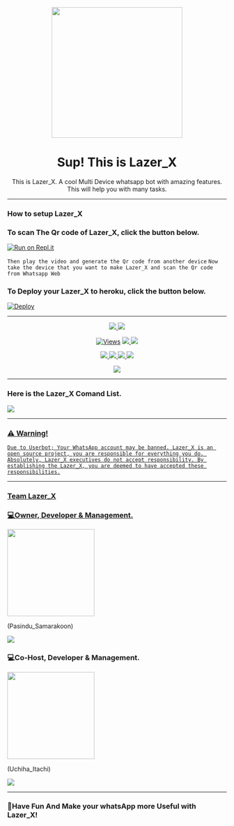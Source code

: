 <div align="center">
  <img src="https://telegra.ph/file/f39250b4f94fd7be7a0b7.png" width="300" height="300">
  <h1>Sup! This is Lazer_X </h1>
</div>

<p align="center">
    This is Lazer_X. A cool Multi Device whatsapp bot with amazing features. This will help you with many tasks.
</p>

----

  </a>
</p>

### How to setup Lazer_X

### To scan The Qr code of Lazer_X, click the button below.
[![Run on Repl.it](https://repl.it/badge/github/quiec/whatsasena)](https://replit.com/@Pasindu-Samarakoon/LazerX?v=1)

`Then play the video and generate the Qr code from another device`
`Now take the device that you want to make Lazer_X and scan the Qr code from Whatsapp Web`

### To Deploy your Lazer_X to heroku, click the button below.
[![Deploy](https://www.herokucdn.com/deploy/button.svg)](https://heroku.com/deploy?template=https://github.com/PasiNdu-SamaraKooN/Lazer_X.git)

----

<p align="center">
  <a href="https://github.com/PasiNdu-SamaraKooN/Lazer_X">
    <img src="https://img.shields.io/badge/Docker%20Pulls-pasindu--samarakoon%2FlazerX-aqua">
  </a>
 
 <a href="https://github.com/PasiNdu-SamaraKooN/Lazer_X">
    <img src="https://img.shields.io/badge/Image%20Size-728%20MB-blue">
    </a>
</p>

<p align="center">
  <a href="https://github.com/PasiNdu-SamaraKooN/Lazer_X">
    <img src="https://hits.seeyoufarm.com/api/count/incr/badge.svg?url=https%3A%2F%2Fgithub.com%2FPasiNdu-SamaraKooN%2FLazer_X&count_bg=%2379C83D&title_bg=%23555555&icon=gitpod.svg&icon_color=%23E7E7E7&title=Views&edge_flat=false" alt="Views"/></a>
  </a>
  <a href="https://github.com/PasiNdu-SamaraKooN/Lazer_X/fork">
    <img src="https://img.shields.io/github/forks/PasiNdu-SamaraKooN/Lazer_X?label=Fork&style=social">
    </a>
  <a href="https://github.com/PasiNdu-SamaraKooN/Lazer_X/stargazers">
    <img src="https://img.shields.io/github/stars/PasiNdu-SamaraKooN/Lazer_X?style=social">
  </a>
</p>

<p align="center">
  <a href="https://github.com/PasiNdu-SamaraKooN/Lazer_X">
    <img src="https://img.shields.io/github/repo-size/PasiNdu-SamaraKooN/Lazer_X?color=green&red=Repo%20Size&style=plastic">
   </a>
  <a href="https://github.com/PasiNdu-SamaraKooN/Lazer_X">
    <img src="https://img.shields.io/github/license/PasiNdu-SamaraKooN/Lazer_X?color=green&red=License&style=plastic">
   </a>
   <a href="https://github.com/PasiNdu-SamaraKooN/Lazer_X">
    <img src="https://img.shields.io/badge/Languages%20-JavaScript%2098.4%25-green&red">
   </a>
  <a href="https://github.com/PasiNdu-SamaraKooN/Lazer_X">
    <img src="https://img.shields.io/static/v1?label=Author&message=PasiNdu%20SamaraKooN&color=purple&style=plastic">
   </a>
  </p>

<p align="center">
  <a href="https://wa.me/94719603031">
    <img src="https://img.shields.io/badge/Contact%20Me%20On%20Whatsapp-PasiNdu%20SamaraKooN-purple&style=plastic">
  </a>
</p>

----

### Here is the Lazer_X Comand List.

<a href="https://gist.github.com/PasiNdu-SamaraKooN/e454d94d6dbe080e933b9db7324bdb0e">
    <img src="https://img.shields.io/badge/Lazer%20X-purple&style=plastic">

----

### ⚠️ Warning! 
```
Due to Userbot; Your WhatsApp account may be banned. Lazer_X is an open source project, you are responsible for everything you do. Absolutely, Lazer_X executives do not accept responsibility. By establishing the Lazer_X, you are deemed to have accepted these responsibilities.
```

----

### Team Lazer_X

### 💻Owner, Developer & Management.

<a href="https://github.com/PasiNdu-SamaraKooN/Lazer_X.git">
    <img src="[https://telegra.ph/file/81c3b795d770f63079ff6.png](https://telegra.ph/me-10-24-17)" width="200" height="200">
  </a>

(Pasindu_Samarakoon)

<a href="https://wa.me/+94788028801">
    <img src="https://img.shields.io/badge/Contact%20me%20on%20WhatsApp-purple&style=plastic">
   </a>
  
### 💻Co-Host, Developer & Management.

<a href="http://wa.me/94772842356">
    <img src="https://telegra.ph/file/a57f5d4d523d374c861f9.jpg" width="200" height="200">
  </a>

(Uchiha_Itachi)

<a href="http://wa.me/94772842356">
    <img src="https://img.shields.io/badge/Contact%20me%20on%20WhatsApp-purple&style=plastic">
   </a>
  
----

### 📱Have Fun And Make your whatsApp more Useful with Lazer_X!    
